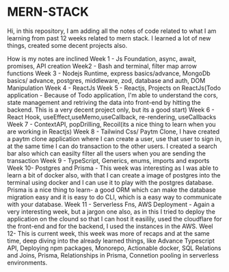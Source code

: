 # MERN-STACK


Hi, in this repository, I am adding all the notes of code related to what I am learning from past 12 weeks related to mern stack.
I learned a lot of new things, created some decent projects also. 

How is my notes are inclined
Week 1 - Js Foundation, async, await, promises, API creation
Week2 - Bash and terminal, filter map arrow functions
Week 3 - Nodejs Runtime, express basics/advance, MongoDb basics/ advance, postgres, middleware, zod, database and auth, DOM Manipulation
Week 4 - ReactJs
Week 5 - Reactjs, Projects on ReactJs(Todo application - Because of Todo application, I'm able to understand the cors, state management and retriving the data into front-end by hitting the backend. This is a very decent project only, but its a good start)
Week 6 - React Hook, useEffect,useMemo,useCallback, re-rendering, useCallbacks
Week 7 - ContextAPI, popDrilling, Recoil(its a nice thing to learn when you are working in Reactjs)
Week 8 - Tailwind Css/ Paytm Clone, I have created a paytm clone application where I can create a user, use that user to sign in, at the same time I can do transaction to the other users. I created a search bar also which can easilty filter all the users when you are sending the transaction
Week 9 - TypeScript, Generics, enums, imports and exports
Week 10- Postgres and Prisma - This week was interesting as I was able to learn a bit of docker also, with that I can create a image of postgres into the terminal using docker and I can use it to play with the postgres database. Prisma is a nice thing to learn- a good ORM which can make the database migration easy and it is easy to do CLI, which is a easy way to communicate with your database.
Week 11 - Serverless Fns, AWS Deployment - Again a very interesting week, but a jargon one also, as in this I tried to deploy the application on the clound so that I can host it easilily, used the cloudflare for the front-end and for the backend, I used the instances in the AWS. 
Weel 12- This  is current week, this week was more of recaps and at the same time, deep diving into the already learned things, like Advance Typescript API, Deploying npm packages, Monorepo, Actionable docker, SQL Relations and Joins, Prisma, Relationships in Prisma, Connetion pooling in serverless environments.


